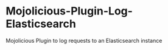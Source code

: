 # Mojolicious-Plugin-Log-Elasticsearch
Mojolicious Plugin to log requests to an Elasticsearch instance

